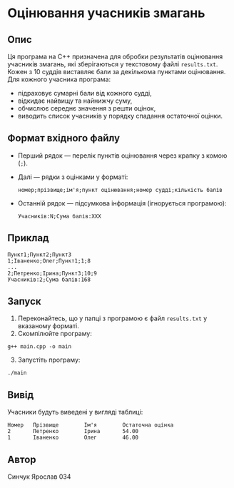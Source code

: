 # Оцінювання учасників змагань

## Опис

Ця програма на C++ призначена для обробки результатів оцінювання учасників змагань, які зберігаються у текстовому файлі `results.txt`. Кожен з 10 суддів виставляє бали за декількома пунктами оцінювання. Для кожного учасника програма:
- підраховує сумарні бали від кожного судді,
- відкидає найвищу та найнижчу суму,
- обчислює середнє значення з решти оцінок,
- виводить список учасників у порядку спадання остаточної оцінки.

## Формат вхідного файлу

- Перший рядок — перелік пунктів оцінювання через крапку з комою (`;`).
- Далі — рядки з оцінками у форматі:

  `номер;прізвище;ім'я;пункт оцінювання;номер судді;кількість балів`

- Останній рядок — підсумкова інформація (ігнорується програмою):

  `Учасників:N;Сума балів:XXX`

## Приклад

```
Пункт1;Пункт2;Пункт3
1;Іваненко;Олег;Пункт1;1;8
...
2;Петренко;Ірина;Пункт3;10;9
Учасників:2;Сума балів:168
```

## Запуск

1. Переконайтесь, що у папці з програмою є файл `results.txt` у вказаному форматі.
2. Скомпілюйте програму:

```
g++ main.cpp -o main
```

3. Запустіть програму:

```
./main
```

## Вивід

Учасники будуть виведені у вигляді таблиці:

```
Номер   Прізвище        Ім'я        Остаточна оцінка
2       Петренко        Ірина       54.00
1       Іваненко        Олег        46.00
```

## Автор
Синчук Ярослав 034
